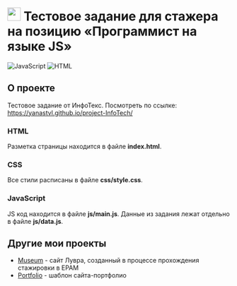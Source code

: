 <h1>
    <img height="30" src="favicon.ico">
    Тестовое задание для стажера на позицию «Программист на языке JS»
</h1>

![JavaScript](https://img.shields.io/badge/Vanilla%20JavaScript-444?logo=JavaScript&logoColor=f0f0f0)
![HTML](https://img.shields.io/badge/HTML-444?logo=HTML5&logoColor=f0f0f0)

## О проекте

Тестовое задание от ИнфоТекс.
Посмотреть по ссылке: https://yanastvl.github.io/project-InfoTech/

### HTML
Разметка страницы находится в файле __index.html__.

### CSS
Все стили расписаны в файле __css/style.css__. 

### JavaScript
JS код находится в файле __js/main.js__.
Данные из задания лежат отдельно в файле __js/data.js__.

## Другие мои проекты
 - [Museum](https://rolling-scopes-school.github.io/yanastvl-JSFE2021Q3/museum-dom/) - сайт Лувра, созданный в процессе прохождения стажировки в EPAM
 - [Portfolio](https://yanastvl.github.io/portfolio_template/) - шаблон сайта-портфолио